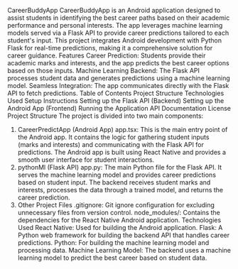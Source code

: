 CareerBuddyApp
CareerBuddyApp is an Android application designed to assist students in identifying the best career paths based on their academic performance and personal interests. The app leverages machine learning models served via a Flask API to provide career predictions tailored to each student's input. This project integrates Android development with Python Flask for real-time predictions, making it a comprehensive solution for career guidance.
Features
Career Prediction: Students provide their academic marks and interests, and the app predicts the best career options based on those inputs.
Machine Learning Backend: The Flask API processes student data and generates predictions using a machine learning model.
Seamless Integration: The app communicates directly with the Flask API to fetch predictions.
Table of Contents
Project Structure
Technologies Used
Setup Instructions
Setting up the Flask API (Backend)
Setting up the Android App (Frontend)
Running the Application
API Documentation
License
Project Structure
The project is divided into two main components:

1. CareerPredictApp (Android App)
app.tsx: This is the main entry point of the Android app. It contains the logic for gathering student inputs (marks and interests) and communicating with the Flask API for predictions.
The Android app is built using React Native and provides a smooth user interface for student interactions.
2. pythonMl (Flask API)
app.py: The main Python file for the Flask API. It serves the machine learning model and provides career predictions based on student input.
The backend receives student marks and interests, processes the data through a trained model, and returns the career prediction.
3. Other Project Files
.gitignore: Git ignore configuration for excluding unnecessary files from version control.
node_modules/: Contains the dependencies for the React Native Android application.
Technologies Used
React Native: Used for building the Android application.
Flask: A Python web framework for building the backend API that handles career predictions.
Python: For building the machine learning model and processing data.
Machine Learning Model: The backend uses a machine learning model to predict the best career based on student data.
